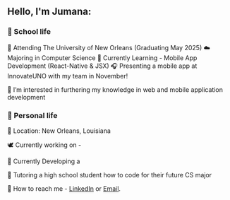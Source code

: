 
## Hello, I'm Jumana: 

### 🤍 School life 

🐚 Attending The University of New Orleans (Graduating May 2025)
☁️ Majoring in Computer Science 
🧸 Currently Learning - Mobile App Development (React-Native & JSX) 
🎧 Presenting a mobile app at InnovateUNO with my team in November! 

🍦 I’m interested in furthering my knowledge in web and mobile application development


 ### 🤎 Personal life

🥥 Location: New Orleans, Louisiana 

🕊️ Currently working on - 

🫧 Currently Developing a 

🥛 Tutoring a high school student how to code for their future CS major 

💼 How to reach me - [LinkedIn](https://www.linkedin.com/in/jumana-sul) or [Email](jumana.suleiman.cs@gmail.com).
